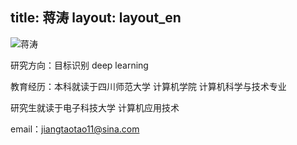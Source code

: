 title: 蒋涛layout: layout_en---![蒋涛](http://7xohr3.com1.z0.glb.clouddn.com/蒋涛.jpg)研究方向：目标识别 deep learning 教育经历：本科就读于四川师范大学 计算机学院 计算机科学与技术专业  研究生就读于电子科技大学 计算机应用技术email：<jiangtaotao11@sina.com>